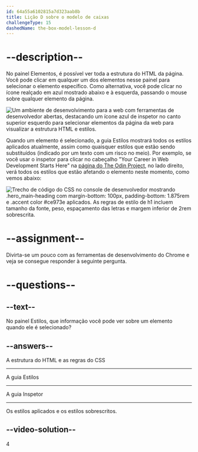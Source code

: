 ```yaml
---
id: 64a55a6102815a7d323aab8b
title: Lição D sobre o modelo de caixas
challengeType: 15
dashedName: the-box-model-lesson-d
--- 
```

# --description--

No painel Elementos, é possível ver toda a estrutura do HTML da página. Você pode clicar em qualquer um dos elementos nesse painel para selecionar o elemento específico. Como alternativa, você pode clicar no ícone realçado em azul mostrado abaixo e à esquerda, passando o mouse sobre qualquer elemento da página.

<img src="https://cdn.freecodecamp.org/curriculum/odin-project/the-box-model/inspector-icon.png" alt="Um ambiente de desenvolvimento para a web com ferramentas de desenvolvedor abertas, destacando um ícone azul de inspetor no canto superior esquerdo para selecionar elementos da página da web para visualizar a estrutura HTML e estilos." />

Quando um elemento é selecionado, a guia Estilos mostrará todos os estilos aplicados atualmente, assim como quaisquer estilos que estão sendo substituídos (indicado por um texto com um risco no meio). Por exemplo, se você usar o inspetor para clicar no cabeçalho "Your Career in Web Development Starts Here" na <a href="https://www.theodinproject.com/" target="_blank">página do The Odin Project</a>, no lado direito, verá todos os estilos que estão afetando o elemento neste momento, como vemos abaixo:

<img src="https://cdn.freecodecamp.org/curriculum/odin-project/the-box-model/overwritten-style.png" alt="Trecho de código do CSS no console de desenvolvedor mostrando .hero_main-heading com margin-bottom: 100px, padding-bottom: 1.875rem e .accent color #ce973e aplicados. As regras de estilo de h1 incluem tamanho da fonte, peso, espaçamento das letras e margem inferior de 2rem sobrescrita." />

# --assignment--

Divirta-se um pouco com as ferramentas de desenvolvimento do Chrome e veja se consegue responder à seguinte pergunta.

# --questions--

## --text--

No painel Estilos, que informação você pode ver sobre um elemento quando ele é selecionado?

## --answers--

A estrutura do HTML e as regras do CSS

---

A guia Estilos

---

A guia Inspetor

---

Os estilos aplicados e os estilos sobrescritos.


## --video-solution--

4
